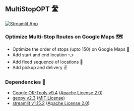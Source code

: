 ## MultiStopOPT 🛣️

[![Streamlit App](https://static.streamlit.io/badges/streamlit_badge_black_white.svg)](https://multistopopt.streamlit.app/)


### Optimize Multi-Stop Routes on Google Maps 🗺️

- Optimize the order of stops (upto 150) on Google Maps 🔧
- Add start and end location 👈
- Add fixed sequence of locations 💪
- Add pickup and delivery ✌️

### Dependencies 🙏

  - [Google OR-Tools v9.4](https://github.com/google/or-tools) ([Apache License 2.0](https://github.com/google/or-tools/blob/stable/LICENSE))
  - [geopy v2.3](https://github.com/geopy/geopy) ([MIT License](https://github.com/geopy/geopy/blob/master/LICENSE))
  - [streamlit v1.15.2](https://github.com/streamlit/streamlit) ([Apache License 2.0](https://github.com/streamlit/streamlit/blob/develop/LICENSE))